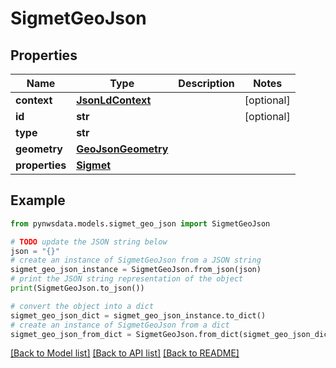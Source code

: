 # SigmetGeoJson


## Properties

Name | Type | Description | Notes
------------ | ------------- | ------------- | -------------
**context** | [**JsonLdContext**](JsonLdContext.md) |  | [optional] 
**id** | **str** |  | [optional] 
**type** | **str** |  | 
**geometry** | [**GeoJsonGeometry**](GeoJsonGeometry.md) |  | 
**properties** | [**Sigmet**](Sigmet.md) |  | 

## Example

```python
from pynwsdata.models.sigmet_geo_json import SigmetGeoJson

# TODO update the JSON string below
json = "{}"
# create an instance of SigmetGeoJson from a JSON string
sigmet_geo_json_instance = SigmetGeoJson.from_json(json)
# print the JSON string representation of the object
print(SigmetGeoJson.to_json())

# convert the object into a dict
sigmet_geo_json_dict = sigmet_geo_json_instance.to_dict()
# create an instance of SigmetGeoJson from a dict
sigmet_geo_json_from_dict = SigmetGeoJson.from_dict(sigmet_geo_json_dict)
```
[[Back to Model list]](../README.md#documentation-for-models) [[Back to API list]](../README.md#documentation-for-api-endpoints) [[Back to README]](../README.md)


